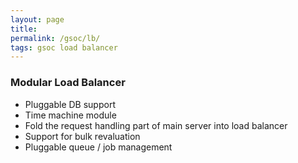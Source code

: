 ```yaml
---
layout: page
title:
permalink: /gsoc/lb/
tags: gsoc load balancer
---
```


### Modular Load Balancer

* Pluggable DB support
* Time machine module
* Fold the request handling part of main server into load balancer
* Support for bulk revaluation
* Pluggable queue / job management
